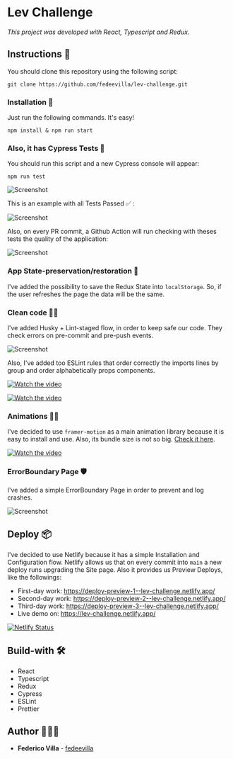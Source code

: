 # Lev Challenge

_This project was developed with React, Typescript and Redux._

## Instructions 🚀

You should clone this repository using the following script:

```
git clone https://github.com/fedeevilla/lev-challenge.git
```

### Installation 🔧

Just run the following commands. It's easy!

```
npm install & npm run start
```

### Also, it has Cypress Tests 🚨

You should run this script and a new Cypress console will appear:

```
npm run test
```

![Screenshot](https://res.cloudinary.com/dml0ec1xe/image/upload/v1646418078/gxb7b1hwu5dhmhl9tx9u.png)

This is an example with all Tests Passed ✅ :

![Screenshot](https://res.cloudinary.com/dml0ec1xe/image/upload/v1646417893/j7zvdrn171nrdy5q1v8j.png)

Also, on every PR commit, a Github Action will run checking with theses tests the quality of the application:

![Screenshot](https://res.cloudinary.com/dml0ec1xe/image/upload/v1646417892/y4njmikhxycktwowughe.png)

### App State-preservation/restoration 🔄

I've added the possibility to save the Redux State into `localStorage`. So, if the user refreshes the page the data will be the same.

### Clean code 💅🏻

I've added Husky + Lint-staged flow, in order to keep safe our code. They check errors on pre-commit and pre-push events.

![Screenshot](https://res.cloudinary.com/dml0ec1xe/image/upload/v1646486266/pxtrkefcot52cxz5vfds.png)

Also, I've added too ESLint rules that order correctly the imports lines by group and order alphabetically props components.

[![Watch the video](https://res.cloudinary.com/dml0ec1xe/video/upload/v1646497351/mjrqhvzq4lnnooz5pqmn.png)](https://res.cloudinary.com/dml0ec1xe/video/upload/v1646497351/mjrqhvzq4lnnooz5pqmn.mp4)

[![Watch the video](https://res.cloudinary.com/dml0ec1xe/video/upload/v1646497436/yxt6bbbpkwiwfzbogdqd.png)](https://res.cloudinary.com/dml0ec1xe/video/upload/v1646497436/yxt6bbbpkwiwfzbogdqd.mp4)

### Animations 💃🏻

I've decided to use `framer-motion` as a main animation library because it is easy to install and use. Also, its bundle size is not so big. [Check it here](https://bundlephobia.com/package/framer-motion@6.2.8).

[![Watch the video](https://res.cloudinary.com/dml0ec1xe/video/upload/v1646493653/vhhaicsizqt0ebxhsfxs.png)](https://res.cloudinary.com/dml0ec1xe/video/upload/v1646493653/vhhaicsizqt0ebxhsfxs.mp4)

### ErrorBoundary Page 🛡

I've added a simple ErrorBoundary Page in order to prevent and log crashes.

![Screenshot](https://res.cloudinary.com/dml0ec1xe/image/upload/v1646495932/akp0f2i3eaj7vlkqjvtr.png)

## Deploy 📦

I've decided to use Netlify because it has a simple Installation and Configuration flow. Netlify allows us that on every commit into `main` a new deploy runs upgrading the Site page. Also it provides us Preview Deploys, like the followings:

- First-day work: https://deploy-preview-1--lev-challenge.netlify.app/
- Second-day work: https://deploy-preview-2--lev-challenge.netlify.app/
- Third-day work: https://deploy-preview-3--lev-challenge.netlify.app/
- Live demo on: https://lev-challenge.netlify.app/

[![Netlify Status](https://api.netlify.com/api/v1/badges/9b3fc7f9-5dc5-474b-9d76-fd9bbcfac191/deploy-status)](https://app.netlify.com/sites/lev-challenge/deploys)

## Build-with 🛠️

- React
- Typescript
- Redux
- Cypress
- ESLint
- Prettier

## Author 👨🏻‍💻

- **Federico Villa** - [fedeevilla](https://github.com/fedeevilla)
